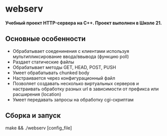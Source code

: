# webserv

**Учебный проект HTTP-сервера на C++. Проект выполнен в Школе 21.**

## Основные особенности

- Обрабатывает соеденинения с клиентами используя мультипликсирование ввода/ввывода (функцию poll)
- Раздает статические файлы
- Обрабатывает методы GET, HEAD, POST, PUSH
- Умеет обрабатывать chunked body
- Настраивается через конфигурационный файл
- Позволяет создавать несколько виртуальных серверов и настраивать обработку разных url в зависимости от префикса или расширения (location)
- Умеет передавать запросы на обработку cgi-скриптам

## Сборка и запуск

make && ./webserv [config_file]
